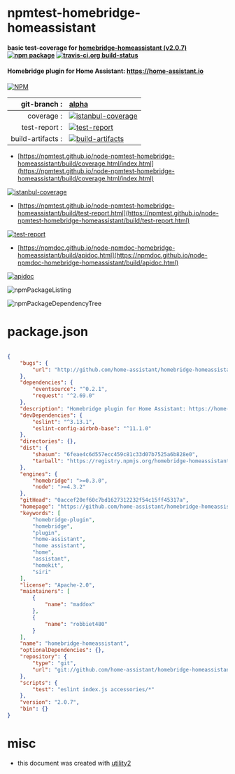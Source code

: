 # npmtest-homebridge-homeassistant

#### basic test-coverage for  [homebridge-homeassistant (v2.0.7)](https://github.com/home-assistant/homebridge-homeassistant#readme)  [![npm package](https://img.shields.io/npm/v/npmtest-homebridge-homeassistant.svg?style=flat-square)](https://www.npmjs.org/package/npmtest-homebridge-homeassistant) [![travis-ci.org build-status](https://api.travis-ci.org/npmtest/node-npmtest-homebridge-homeassistant.svg)](https://travis-ci.org/npmtest/node-npmtest-homebridge-homeassistant)

#### Homebridge plugin for Home Assistant: https://home-assistant.io

[![NPM](https://nodei.co/npm/homebridge-homeassistant.png?downloads=true&downloadRank=true&stars=true)](https://www.npmjs.com/package/homebridge-homeassistant)

| git-branch : | [alpha](https://github.com/npmtest/node-npmtest-homebridge-homeassistant/tree/alpha)|
|--:|:--|
| coverage : | [![istanbul-coverage](https://npmtest.github.io/node-npmtest-homebridge-homeassistant/build/coverage.badge.svg)](https://npmtest.github.io/node-npmtest-homebridge-homeassistant/build/coverage.html/index.html)|
| test-report : | [![test-report](https://npmtest.github.io/node-npmtest-homebridge-homeassistant/build/test-report.badge.svg)](https://npmtest.github.io/node-npmtest-homebridge-homeassistant/build/test-report.html)|
| build-artifacts : | [![build-artifacts](https://npmtest.github.io/node-npmtest-homebridge-homeassistant/glyphicons_144_folder_open.png)](https://github.com/npmtest/node-npmtest-homebridge-homeassistant/tree/gh-pages/build)|

- [https://npmtest.github.io/node-npmtest-homebridge-homeassistant/build/coverage.html/index.html](https://npmtest.github.io/node-npmtest-homebridge-homeassistant/build/coverage.html/index.html)

[![istanbul-coverage](https://npmtest.github.io/node-npmtest-homebridge-homeassistant/build/screenCapture.buildCi.browser.%252Ftmp%252Fbuild%252Fcoverage.lib.html.png)](https://npmtest.github.io/node-npmtest-homebridge-homeassistant/build/coverage.html/index.html)

- [https://npmtest.github.io/node-npmtest-homebridge-homeassistant/build/test-report.html](https://npmtest.github.io/node-npmtest-homebridge-homeassistant/build/test-report.html)

[![test-report](https://npmtest.github.io/node-npmtest-homebridge-homeassistant/build/screenCapture.buildCi.browser.%252Ftmp%252Fbuild%252Ftest-report.html.png)](https://npmtest.github.io/node-npmtest-homebridge-homeassistant/build/test-report.html)

- [https://npmdoc.github.io/node-npmdoc-homebridge-homeassistant/build/apidoc.html](https://npmdoc.github.io/node-npmdoc-homebridge-homeassistant/build/apidoc.html)

[![apidoc](https://npmdoc.github.io/node-npmdoc-homebridge-homeassistant/build/screenCapture.buildCi.browser.%252Ftmp%252Fbuild%252Fapidoc.html.png)](https://npmdoc.github.io/node-npmdoc-homebridge-homeassistant/build/apidoc.html)

![npmPackageListing](https://npmtest.github.io/node-npmtest-homebridge-homeassistant/build/screenCapture.npmPackageListing.svg)

![npmPackageDependencyTree](https://npmtest.github.io/node-npmtest-homebridge-homeassistant/build/screenCapture.npmPackageDependencyTree.svg)



# package.json

```json

{
    "bugs": {
        "url": "http://github.com/home-assistant/homebridge-homeassistant/issues"
    },
    "dependencies": {
        "eventsource": "^0.2.1",
        "request": "^2.69.0"
    },
    "description": "Homebridge plugin for Home Assistant: https://home-assistant.io",
    "devDependencies": {
        "eslint": "^3.13.1",
        "eslint-config-airbnb-base": "^11.1.0"
    },
    "directories": {},
    "dist": {
        "shasum": "6feae4c6d557ecc459c81c33d07b7525a6b828e0",
        "tarball": "https://registry.npmjs.org/homebridge-homeassistant/-/homebridge-homeassistant-2.0.7.tgz"
    },
    "engines": {
        "homebridge": ">=0.3.0",
        "node": ">=4.3.2"
    },
    "gitHead": "0accef20ef60c7bd1627312232f54c15ff45317a",
    "homepage": "https://github.com/home-assistant/homebridge-homeassistant#readme",
    "keywords": [
        "homebridge-plugin",
        "homebridge",
        "plugin",
        "home-assistant",
        "home assistant",
        "home",
        "assistant",
        "homekit",
        "siri"
    ],
    "license": "Apache-2.0",
    "maintainers": [
        {
            "name": "maddox"
        },
        {
            "name": "robbiet480"
        }
    ],
    "name": "homebridge-homeassistant",
    "optionalDependencies": {},
    "repository": {
        "type": "git",
        "url": "git://github.com/home-assistant/homebridge-homeassistant.git"
    },
    "scripts": {
        "test": "eslint index.js accessories/*"
    },
    "version": "2.0.7",
    "bin": {}
}
```



# misc
- this document was created with [utility2](https://github.com/kaizhu256/node-utility2)
